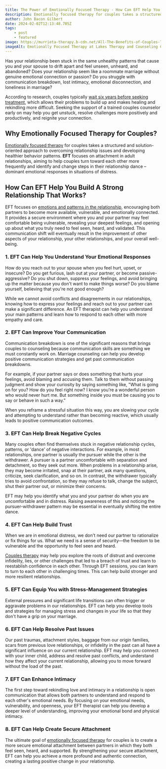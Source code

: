 ```yaml
---
title: The Power of Emotionally Focused Therapy - How Can EFT Help You Build Healthy Lasting Relationships
description: Emotionally focused therapy for couples takes a structured and solution-oriented approach to overcoming relationship issues and developing healthier behavior patterns.
author: John Bacon Gilbert
date: 2024-02-02T12:13:48.705Z
tags:
    - post
    - featured
image: https://murrieta-therapy.b-cdn.net/All-The-Benefits-of-Couples-Therapy-with-Lakes-Therapy-and-Counseling-Center.jpg
imageAlt: Emotionally Focused Therapy at Lakes Therapy and Counseling Center
---
```


Has your relationship been stuck in the same unhealthy patterns that cause you and your spouse to drift apart and feel unseen, unheard, and abandoned? Does your relationship seem like a roommate marriage without genuine emotional connection or passion? Do you struggle with communication breakdown, lost intimacy, emotional disconnection, and loneliness in marriage?

According to research, couples typically [wait six years before seeking treatment](https://pubmed.ncbi.nlm.nih.gov/33411353/#:~:text=A%20widely%20cited%20but%20poorly,have%20poor%20prospects%20for%20recovery.), which allows their problems to build up and makes healing and rekindling more difficult. Seeking the support of a trained couples counselor early on may help you get unstuck, resolve challenges more positively and productively, and reignite your connection.

## Why Emotionally Focused Therapy for Couples?

[Emotionally focused therapy](https://iceeft.com/what-is-eft-public/) for couples takes a structured and solution-oriented approach to overcoming relationship issues and developing healthier behavior patterns. **EFT** focuses on attachment in adult relationships, aiming to help couples turn toward each other more frequently and identify and change steps in their relationship dance – dominant emotional responses in situations of distress.

## How Can EFT Help You Build A Strong Relationship That Works?

EFT focuses on [emotions and patterns in the relationship](https://www.choosingtherapy.com/emotionally-focused-couples-therapy/), encouraging both partners to become more available, vulnerable, and emotionally connected. It provides a secure environment where you and your partner may feel comfortable being vulnerable, revealing your deepest feelings, and opening up about what you truly need to feel seen, heard, and validated. This communication shift will eventually result in the improvement of other aspects of your relationship, your other relationships, and your overall well-being.

### 1. EFT Can Help You Understand Your Emotional Responses 

How do you reach out to your spouse when you feel hurt, upset, or insecure? Do you get furious, lash out at your partner, or become passive-aggressive? Do you shut down, suppress your feelings, and avoid bringing up the matter because you don't want to make things worse? Do you blame yourself, believing that you're not good enough?

While we cannot avoid conflicts and disagreements in our relationships, knowing how to express your feelings and reach out to your partner can make a significant difference. An EFT therapist can help you understand your main patterns and learn how to respond to each other with more empathy and care.

### 2. EFT Can Improve Your Communication

Communication breakdown is one of the significant reasons that brings couples to counseling because communication skills are something we must constantly work on. Marriage counseling can help you develop positive communication strategies and get past communication breakdowns.

For example, if your partner says or does something that hurts your feelings, avoid blaming and accusing them. Talk to them without passing judgment and show your curiosity by saying something like, "What is going on for you? How do you feel right now? I know you're a wonderful person who would never hurt me. But something inside you must be causing you to say or behave in such a way."

When you reframe a stressful situation this way, you are slowing your cycle and attempting to understand rather than becoming reactive, which usually leads to positive communication outcomes.

### 3. EFT Can Help Break Negative Cycles

Many couples often find themselves stuck in negative relationship cycles, patterns, or 'dance' of negative interactions. For example, in most relationships, one partner is usually the pursuer while the other is the withdrawer. A pursuer is a partner uncomfortable with separation and detachment, so they seek out more. When problems in a relationship arise, they may become irritated, snap at their partner, ask many questions, criticize, seek clarification, and so on. In contrast, the withdrawer typically tries to avoid confrontation, so they may refuse to talk, change the subject, shut their partner out, or minimize their concerns.

EFT may help you identify what you and your partner do when you are uncomfortable and in distress. Raising awareness of this and noticing the pursuer-withdrawer pattern may be essential in eventually shifting the entire dance.

### 4. EFT Can Help Build Trust

When we are in emotional distress, we don't need our partner to rationalize or fix things for us. What we need is a sense of security—the freedom to be vulnerable and the opportunity to feel seen and heard.

[Couples therapy](https://murrietatherapy.com) may help you explore the roots of distrust and overcome infidelity, lies, or other challenges that led to a breach of trust and learn to reestablish confidence in each other. Through EFT sessions, you can learn to turn to each other in challenging times. This can help build stronger and more resilient relationships.

### 5. EFT Can Equip You with Stress-Management Strategies

External pressures and significant life transitions can often trigger or aggravate problems in our relationships. EFT can help you develop tools and strategies for managing stress and changes in your life so that they don't have a grip on your marriage.

### 6. EFT Can Help Resolve Past Issues

Our past traumas, attachment styles, baggage from our origin families, scars from previous love relationships, or infidelity in the past can all have a significant influence on our current relationship. EFT may help you connect with your inner child, address and resolve past conflicts, and understand how they affect your current relationship, allowing you to move forward without the load of the past.

### 7. EFT Can Enhance Intimacy

The first step toward rekindling love and intimacy in a relationship is open communication that allows both partners to understand and respond to each other's emotional needs. By focusing on your emotional needs, vulnerability, and openness, your EFT therapist can help you develop a deeper level of understanding, improving your emotional bond and physical intimacy.

### 8. EFT Can Help Create Secure Attachment

The ultimate goal of [emotionally focused therapy](https://coupleconnectionsd.com/emotionally-focused-therapy/) for couples is to create a more secure emotional attachment between partners in which they both feel seen, heard, and supported. By strengthening your secure attachment, EFT can help you achieve a more profound and authentic connection, creating a lasting positive change in your relationship.